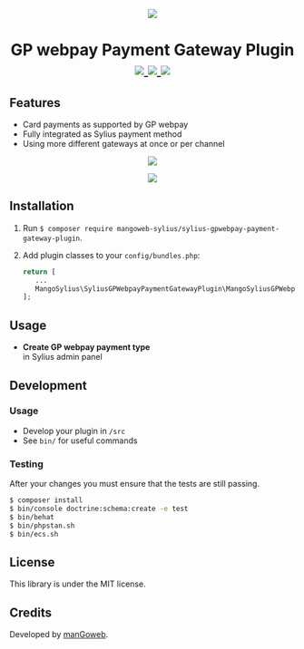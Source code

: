 <p align="center">
    <a href="https://www.mangoweb.cz/en/" target="_blank">
        <img src="https://avatars0.githubusercontent.com/u/38423357?s=200&v=4"/>
    </a>
</p>
<h1 align="center">
    GP webpay Payment Gateway Plugin
    <br />
        <a href="https://packagist.org/packages/mangoweb-sylius/sylius-gpwebpay-payment-gateway-plugin" title="License" target="_blank">
            <img src="https://img.shields.io/packagist/l/mangoweb-sylius/sylius-gpwebpay-payment-gateway-plugin.svg" />
        </a>
        <a href="https://packagist.org/packages/mangoweb-sylius/sylius-gpwebpay-payment-gateway-plugin" title="Version" target="_blank">
            <img src="https://img.shields.io/packagist/v/mangoweb-sylius/sylius-gpwebpay-payment-gateway-plugin.svg" />
        </a>
        <a href="https://travis-ci.org/mangoweb-sylius/SyliusGPWebpayPaymentGatewayPlugin" title="Build status" target="_blank">
            <img src="https://img.shields.io/travis/mangoweb-sylius/SyliusGPWebpayPaymentGatewayPlugin/master.svg" />
        </a>
</h1>

## Features

* Card payments as supported by GP webpay
* Fully integrated as Sylius payment method
* Using more different gateways at once or per channel

<p align="center">
	<img src="https://raw.githubusercontent.com/mangoweb-sylius/SyliusGPWebpayPaymentGatewayPlugin/master/doc/admin-11.png"/>
</p>
<p align="center">
	<img src="https://raw.githubusercontent.com/mangoweb-sylius/SyliusGPWebpayPaymentGatewayPlugin/master/doc/admin-2.png"/>
</p>

## Installation

1. Run `$ composer require mangoweb-sylius/sylius-gpwebpay-payment-gateway-plugin`.
1. Add plugin classes to your `config/bundles.php`:
 
   ```php
   return [
      ...
      MangoSylius\SyliusGPWebpayPaymentGatewayPlugin\MangoSyliusGPWebpayPaymentGatewayPlugin::class => ['all' => true],
   ];
   ```
  
## Usage

* <b>Create GP webpay payment type</b><br>in Sylius admin panel<br>

## Development

### Usage

- Develop your plugin in `/src`
- See `bin/` for useful commands

### Testing


After your changes you must ensure that the tests are still passing.

```bash
$ composer install
$ bin/console doctrine:schema:create -e test
$ bin/behat
$ bin/phpstan.sh
$ bin/ecs.sh
```

License
-------
This library is under the MIT license.

Credits
-------
Developed by [manGoweb](https://www.mangoweb.eu/).
